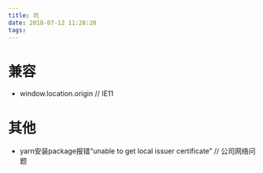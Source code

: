 ```yaml
---
title: 坑
date: 2018-07-12 11:28:20
tags:
---
```

# 兼容
* window.location.origin // IE11

# 其他
* yarn安装package报错“unable to get local issuer certificate” // 公司网络问题
